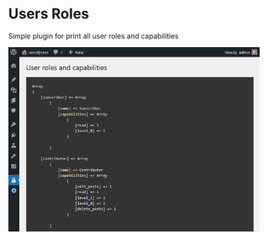 # Users Roles

Simple plugin for print all user roles and capabilities

![screenshot.png](screenshot.png)
